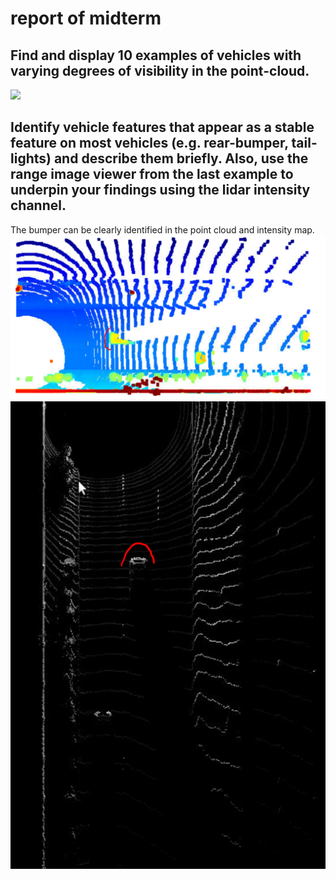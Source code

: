 # report of midterm
## Find and display 10 examples of vehicles with varying degrees of visibility in the point-cloud.
<img src="img/pcl.PNG"/>

## Identify vehicle features that appear as a stable feature on most vehicles (e.g. rear-bumper, tail-lights) and describe them briefly. Also, use the range image viewer from the last example to underpin your findings using the lidar intensity channel.

The bumper can be clearly identified in the point cloud and intensity map.
<img src="img/bumper_pcl.PNG"/>
<img src="img/bumper_int.PNG"/>